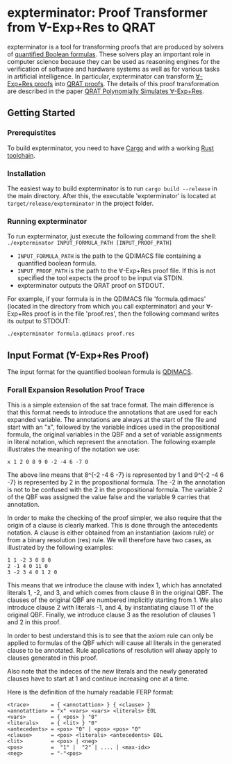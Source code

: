 # expterminator: Proof Transformer from ∀-Exp+Res to QRAT

expterminator is a tool for transforming proofs that are produced by solvers of [quantified Boolean formulas](https://en.wikipedia.org/wiki/True_quantified_Boolean_formula). These solvers play an important role in computer science because they can be used as reasoning engines for the verification of software and hardware systems as well as for various tasks in artificial intelligence. In particular, expterminator can transform [∀-Exp+Res proofs](http://citeseerx.ist.psu.edu/viewdoc/download?doi=10.1.1.705.1452&rep=rep1&type=pdf) into [QRAT proofs](https://www.cs.utexas.edu/~marijn/publications/jar16.pdf). The details of this proof transformation are described in the paper [QRAT Polynomially Simulates ∀-Exp+Res](https://benjaminkiesl.github.io/publications/qrat_simulates_forall_exp_res_kiesl_seidl.pdf).

## Getting Started

### Prerequistites

To build expterminator, you need to have [Cargo](https://github.com/rust-lang/cargo/) and with a working [Rust toolchain](https://github.com/rust-lang/rust).

### Installation

The easiest way to build expterminator is to run `cargo build --release` in the main directory. After this, the executable 'expterminator' is located at `target/release/expterminator` in the project folder.

### Running expterminator

To run expterminator, just execute the following command from the shell:
```./expterminator INPUT_FORMULA_PATH [INPUT_PROOF_PATH]```

* `INPUT_FORMULA_PATH` is the path to the QDIMACS file containing a quantified boolean formula.
* `INPUT_PROOF_PATH` is the path to the ∀-Exp+Res proof file.
If this is not specified the tool expects the proof to be input via STDIN.
* expterminator outputs the QRAT proof on STDOUT.

For example, if your formula is in the QDIMACS file 'formula.qdimacs' (located in the directory from which you call expterminator) and your ∀-Exp+Res proof is in the file 'proof.res', then the following command writes its output to STDOUT:

```./expterminator formula.qdimacs proof.res```

## Input Format (∀-Exp+Res Proof)

The input format for the quantified boolean formula is [QDIMACS](http://www.qbflib.org/qdimacs.html).

### Forall Expansion Resolution Proof Trace

This is a simple extension of the sat trace format. The main difference is that
this format needs to introduce the annotations that are used for each expanded
variable. The annotations are always at the start of the file and start with an
"x", followed by the variable indices used in the propositional formula, the
original variables in the QBF and a set of variable assignments in literal
notation, which represent the annotation. The following example illustrates the
meaning of the notation we use:

`x 1 2 0 8 9 0 -2 -4 6 -7 0`

The above line means that 8^{-2 -4 6 -7} is represented by 1 and 9^{-2 -4 6 -7}
is represented by 2 in the propositional formula. The -2 in the annotation is
not to be confused with the 2 in the propositional formula. The variable 2 of
the QBF was assigned the value false and the variable 9 carries that annotation.

In order to make the checking of the proof simpler, we also require that the
origin of a clause is clearly marked. This is done through the antecedents
notation. A clause is either obtained from an instantiation (axiom rule) or
from a binary resolution (res) rule. We will therefore have two cases, as
illustrated by the following examples:

```
1 1 -2 3 0 8 0
2 -1 4 0 11 0
3 -2 3 4 0 1 2 0
```

This means that we introduce the clause with index 1, which has annotated
literals 1, -2, and 3, and which comes from clause 8 in the original QBF.
The clauses of the original QBF are numbered implicitly starting from 1.
We also introduce clause 2 with literals -1, and 4, by instantiating clause 11
of the original QBF. Finally, we introduce clause 3 as the resolution of
clauses 1 and 2 in this proof.

In order to best understand this is to see that the axiom rule can only be
applied to formulas of the QBF which will cause all literals in the generated
clause to be annotated. Rule applications of resolution will alway apply to
clauses generated in this proof.

Also note that the indeces of the new literals and the newly generated clauses
have to start at 1 and continue increasing one at a time.

Here is the definition of the humaly readable FERP format:

```
<trace>       = { <annotattion> } { <clause> }
<annotattion> = "x" <vars> <vars> <literals> EOL
<vars>        = { <pos> } "0"
<literals>    = { <lit> } "0"
<antecedents> = <pos> "0" | <pos> <pos> "0"
<clause>      = <pos> <literals> <antecedents> EOL
<lit>         = <pos> | <neg>
<pos>         =  "1" |  "2" | .... | <max-idx>
<neg>         = "-"<pos>
```
